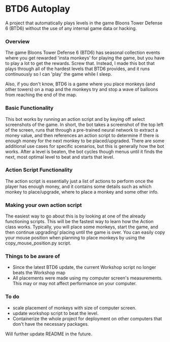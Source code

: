 # BTD6 Autoplay
A project that automatically plays levels in the game Bloons Tower Defense 6 (BTD6) without the use of any internal game data or hacking.

### Overview
The game Bloons Tower Defense 6 (BTD6) has seasonal collection events where you get rewarded 'insta monkeys' for playing the game, but you have to play a lot to get the rewards. Screw that. Instead, I made this bot that plays through all of the hardest levels that BTD6 provides, and it runs continuously so I can 'play' the game while I sleep.

Also, if you don't know, BTD6 is a game where you place monkeys (and other towers) on a map and the monkeys try and stop a wave of balloons from reaching the end of the map. <insert basic game image here>

### Basic Functionality
This bot works by running an action script and by keying off select screenshots of the game. In short, the bot takes a screenshot of the top left of the screen, runs that through a pre-trained neural network to extract a money value, and then references an action script to determine if there is enough money for the next monkey to be placed/upgraded. There are some additional use cases for specific scenarios, but this is generally how the bot works. After a level is beaten, the bot cycles though menus until it finds the next, most optimal level to beat and starts that level.

### Action Script Functionality
The action script is essentially just a list of actions to perform once the player has enough money, and it contains some details such as which monkey to place/upgrade, where to place a monkey and some other info. 
 
### Making your own action script
The easiest way to go about this is by looking at one of the already functioning scripts. This will be the fastest way to learn how the Action class works. Typically, you will place some monkeys, start the game, and then continue upgrading/ placing until the game is over. You can easily copy your mouse position when planning to place monkeys by using the copy_mouse_position.py script.
 
### Things to be aware of
- Since the latest BTD6 update, the current Workshop script no longer beats the Workshop map
- All placements were made using my computer screen's measurements. This may or may not affect performance on your computer.
 
### To do
- scale placement of monkeys with size of computer screen.
- update workshop script to beat the level.
- Containerize the whole project for deployment on other computers that don't have the necessary packages.

Will further update README in the future.
